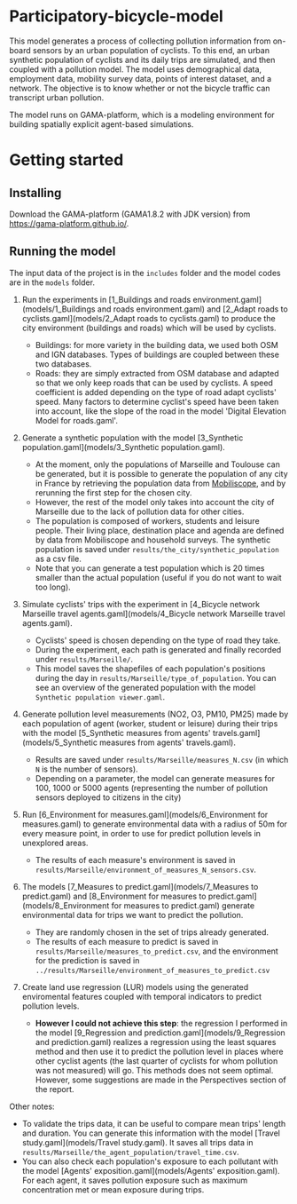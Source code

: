 # Participatory-bicycle-model

This model generates a process of collecting pollution information from on-board sensors by an urban population of cyclists. To this end, an urban synthetic population of cyclists and its daily trips are simulated, and then coupled with a pollution model. The model uses demographical data, employment data, mobility survey data, points of interest dataset, and a network. The objective is to know whether or not the bicycle traffic can transcript urban pollution. 

The model runs on GAMA-platform, which is a modeling environment for building spatially explicit agent-based simulations.

# Getting started

## Installing

Download the GAMA-platform (GAMA1.8.2 with JDK version) from https://gama-platform.github.io/.

## Running the model

The input data of the project is in the `includes` folder and the model codes are in the `models` folder.

1. Run the experiments in [1\_Buildings and roads environment.gaml](models/1_Buildings and roads environment.gaml) and [2_Adapt roads to cyclists.gaml](models/2_Adapt roads to cyclists.gaml) to produce the city environment (buildings and roads) which will be used by cyclists.
    * Buildings: for more variety in the building data, we used both OSM and IGN databases. Types of buildings are coupled between these two databases.
    * Roads: they are simply extracted from OSM database and adapted so that we only keep roads that can be used by cyclists. A speed coefficient is added depending on the type of road adapt cyclists' speed. Many factors to determine cyclist's speed have been taken into account, like the slope of the road in the model 'Digital Elevation Model for roads.gaml'.

1. Generate a synthetic population with the model [3_Synthetic population.gaml](models/3_Synthetic population.gaml).
    * At the moment, only the populations of Marseille and Toulouse can be generated, but it is possible to generate the population of any city in France by retrieving the population data from [Mobiliscope](https://mobiliscope.cnrs.fr), and by rerunning the first step for the chosen city. 
    * However, the rest of the model only takes into account the city of Marseille due to the lack of pollution data for other cities.
    * The population is composed of workers, students and leisure people. Their living place, destination place and agenda are defined by data from Mobiliscope and household surveys. The synthetic population is saved under `results/the_city/synthetic_population` as a csv file.
    * Note that you can generate a test population which is 20 times smaller than the actual population (useful if you do not want to wait too long).

1. Simulate cyclists' trips with the experiment in [4_Bicycle network Marseille travel agents.gaml](models/4_Bicycle network Marseille travel agents.gaml).
    * Cyclists' speed is chosen depending on the type of road they take.
    * During the experiment, each path is generated and finally recorded under `results/Marseille/`.
    * This model saves the shapefiles of each population's positions during the day in `results/Marseille/type_of_population`. You can see an overview of the generated population with the model `Synthetic population viewer.gaml`.

1. Generate pollution level measurements (NO2, O3, PM10, PM25) made by each population of agent (worker, student or leisure) during their trips with the model [5_Synthetic measures from agents' travels.gaml](models/5_Synthetic measures from agents' travels.gaml).
    * Results are saved under `results/Marseille/measures_N.csv` (in which `N` is the number of sensors).
    * Depending on a parameter, the model can generate measures for 100, 1000 or 5000 agents (representing the number of pollution sensors deployed to citizens in the city)

1. Run [6_Environment for measures.gaml](models/6_Environment for measures.gaml) to generate environmental data with a radius of 50m for every measure point, in order to use for predict pollution levels in unexplored areas.
    * The results of each measure's environment is saved in `results/Marseille/environment_of_measures_N_sensors.csv`.

1. The models [7_Measures to predict.gaml](models/7_Measures to predict.gaml) and [8_Environment for measures to predict.gaml](models/8_Environment for measures to predict.gaml) generate environmental data for trips we want to predict the pollution.
    * They are randomly chosen in the set of trips already generated.
    * The results of each measure to predict is saved in `results/Marseille/measures_to_predict.csv`, and the environment for the prediction is saved in `../results/Marseille/environment_of_measures_to_predict.csv`

1. Create land use regression (LUR) models using the generated enviromental features coupled with temporal indicators to predict pollution levels.
    * **However I could not achieve this step**: the regression I performed in the model [9_Regression and prediction.gaml](models/9_Regression and prediction.gaml) realizes a regression using the least squares method and then use it to predict the pollution level in places where other cyclist agents (the last quarter of cyclists for whom pollution was not measured) will go. This methods does not seem optimal. However, some suggestions are made in the Perspectives section of the report.

Other notes:
* To validate the trips data, it can be useful to compare mean trips' length and duration. You can generate this information with the model [Travel study.gaml](models/Travel study.gaml). It saves all trips data in `results/Marseille/the_agent_population/travel_time.csv`.
* You can also check each population's exposure to each pollutant with the model [Agents' exposition.gaml](models/Agents' exposition.gaml). For each agent, it saves pollution exposure such as maximum concentration met or mean exposure during trips.
